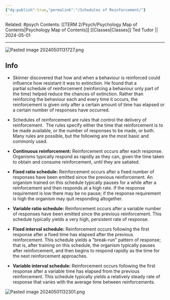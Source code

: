 ```yaml
---
{"dg-publish":true,"permalink":"/Schedules of Reinforcement/"}
---
```


Related: #psych
Contents: [[TERM 2/Psych/Psychology Map of Contents\|Psychology Map of Contents]]
[[Classes\|Classes]]
Ted Tudor || 2024-05-01
***
![Pasted image 20240501131727.png](/img/user/Pasted%20image%2020240501131727.png)
## Info 
- Skinner discovered that how and when a behaviour is reinforced could influence how resistant it was to extinction. He found that a partial schedule of reinforcement (reinforcing a behaviour only part of the time) helped reduce the chances of extinction. Rather than reinforcing the behaviour each and every time it occurs, the reinforcement is given only after a certain amount of time has elapsed or a certain number of responses have occurred. 
- Schedules of reinforcement are rules that control the delivery of reinforcement.  The rules specify either the time that reinforcement is to be made available, or the number of responses to be made, or both. Many rules are possible, but the following are the most basic and commonly used.

- **Continuous reinforcement:** Reinforcement occurs after each response. Organisms typically respond as rapidly as they can, given the time taken to obtain and consume reinforcement, until they are satiated.
- **Fixed ratio schedule:** Reinforcement occurs after a fixed number of responses have been emitted since the previous reinforcement. An organism trained on this schedule typically pauses for a while after a reinforcement and then responds at a high rate. If the response requirement is low there may be no pause; if the response requirement is high the organism may quit responding altogether.
- **Variable ratio schedule:** Reinforcement occurs after a variable number of responses have been emitted since the previous reinforcement. This schedule typically yields a very high, persistent rate of response.
- **Fixed interval schedule:** Reinforcement occurs following the first response after a fixed time has elapsed after the previous reinforcement. This schedule yields a "break-run" pattern of response; that is, after training on this schedule, the organism typically pauses after reinforcement, and then begins to respond rapidly as the time for the next reinforcement approaches.
- **Variable interval schedule:** Reinforcement occurs following the first response after a variable time has elapsed from the previous reinforcement. This schedule typically yields a relatively steady rate of response that varies with the average time between reinforcements.

![Pasted image 20240501132301.png](/img/user/Pasted%20image%2020240501132301.png)
